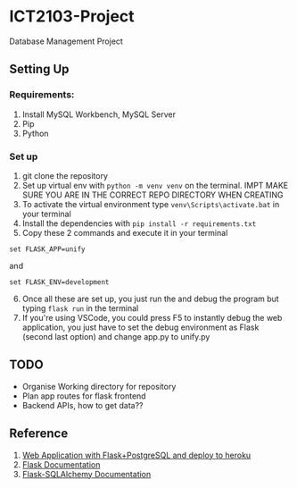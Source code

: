 # ICT2103-Project
Database Management Project

## Setting Up
### Requirements:
1. Install MySQL Workbench, MySQL Server 
2. Pip 
3. Python 
### Set up 
1. git clone the repository 
2. Set up virtual env with `python -m venv venv` on the terminal. IMPT MAKE SURE YOU ARE IN THE CORRECT REPO DIRECTORY WHEN CREATING
3. To activate the virtual environment type `venv\Scripts\activate.bat` in your terminal
4. Install the dependencies with `pip install -r requirements.txt`
5. Copy these 2 commands and execute it in your terminal
```
set FLASK_APP=unify
```
and 
```
set FLASK_ENV=development
```
6. Once all these are set up, you just run the and debug the program but typing `flask run` in the terminal
7. If you're using VSCode, you could press F5 to instantly debug the web application, you just have to set the debug environment as Flask (second last option) and change app.py to unify.py

## TODO
- Organise Working directory for repository 
- Plan app routes for flask frontend 
- Backend APIs, how to get data?? 

## Reference
1. [Web Application with Flask+PostgreSQL and deploy to heroku](https://medium.com/@dushan14/create-a-web-application-with-python-flask-postgresql-and-deploy-on-heroku-243d548335cc)
2. [Flask Documentation](https://flask.palletsprojects.com/en/2.0.x/)
3. [Flask-SQLAlchemy Documentation](https://flask-sqlalchemy.palletsprojects.com/en/2.x/)